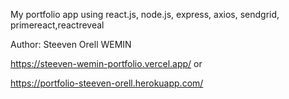 My portfolio app using react.js, node.js, express, axios, sendgrid, primereact,reactreveal

Author: Steeven Orell WEMIN

https://steeven-wemin-portfolio.vercel.app/ or 

https://portfolio-steeven-orell.herokuapp.com/
